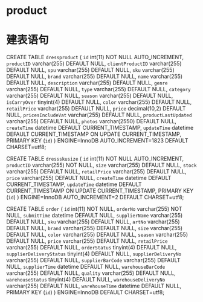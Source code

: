 # product
# 建表语句
CREATE TABLE `dressproduct` (
  `id` int(11) NOT NULL AUTO_INCREMENT,
  `productID` varchar(255) DEFAULT NULL,
  `clientProductID` varchar(255) DEFAULT NULL,
  `spu` varchar(255) DEFAULT NULL,
  `sku` varchar(255) DEFAULT NULL,
  `brand` varchar(255) DEFAULT NULL,
  `name` varchar(255) DEFAULT NULL,
  `description` varchar(255) DEFAULT NULL,
  `genre` varchar(255) DEFAULT NULL,
  `type` varchar(255) DEFAULT NULL,
  `category` varchar(255) DEFAULT NULL,
  `season` varchar(255) DEFAULT NULL,
  `isCarryOver` tinyint(4) DEFAULT NULL,
  `color` varchar(255) DEFAULT NULL,
  `retailPrice` varchar(255) DEFAULT NULL,
  `price` decimal(10,2) DEFAULT NULL,
  `pricesIncludeVat` varchar(255) DEFAULT NULL,
  `productLastUpdated` varchar(255) DEFAULT NULL,
  `photos` varchar(2550) DEFAULT NULL,
  `createTime` datetime DEFAULT CURRENT_TIMESTAMP,
  `updateTime` datetime  DEFAULT CURRENT_TIMESTAMP ON UPDATE CURRENT_TIMESTAMP,
  PRIMARY KEY (`id`)
) ENGINE=InnoDB AUTO_INCREMENT=1823 DEFAULT CHARSET=utf8;

CREATE TABLE `dressskusize` (
  `id` int(11) NOT NULL AUTO_INCREMENT,
  `productID` varchar(255) NOT NULL,
  `size` varchar(255) DEFAULT NULL,
  `stock` varchar(255) DEFAULT NULL,
  `retailPrice` varchar(255) DEFAULT NULL,
  `price` varchar(255) DEFAULT NULL,
  `createTime` datetime DEFAULT CURRENT_TIMESTAMP,
  `updateTime` datetime  DEFAULT CURRENT_TIMESTAMP ON UPDATE CURRENT_TIMESTAMP,
  PRIMARY KEY (`id`)
) ENGINE=InnoDB AUTO_INCREMENT=2 DEFAULT CHARSET=utf8;

CREATE TABLE `order` (
  `id` int(11) NOT NULL,
  `orderNo` varchar(255) NOT NULL,
  `submitTime` datetime DEFAULT NULL,
  `supplierName` varchar(255) DEFAULT NULL,
  `sku` varchar(255) DEFAULT NULL,
  `artNo` varchar(255) DEFAULT NULL,
  `brand` varchar(255) DEFAULT NULL,
  `size` varchar(255) DEFAULT NULL,
  `color` varchar(255) DEFAULT NULL,
  `season` varchar(255) DEFAULT NULL,
  `price` varchar(255) DEFAULT NULL,
  `retailPrice` varchar(255) DEFAULT NULL,
  `orderStatus` tinyint(4) DEFAULT NULL,
  `supplierDeliveryStatus` tinyint(4) DEFAULT NULL,
  `supplierDeliveryNo` varchar(255) DEFAULT NULL,
  `supplierBarCode` varchar(255) DEFAULT NULL,
  `supplierTime` datetime DEFAULT NULL,
  `warehouseBarCode` varchar(255) DEFAULT NULL,
  `quality` varchar(255) DEFAULT NULL,
  `warehouseStatus` tinyint(4) DEFAULT NULL,
  `warehouseDeliveryNo` varchar(255) DEFAULT NULL,
  `warehouseTime` datetime DEFAULT NULL,
  PRIMARY KEY (`id`)
) ENGINE=InnoDB DEFAULT CHARSET=utf8;

